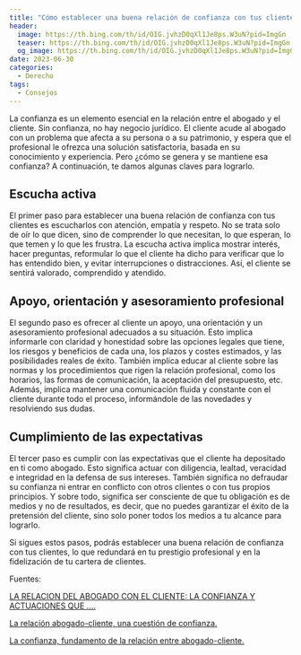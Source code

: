 ```yaml
---
title: "Cómo establecer una buena relación de confianza con tus clientes como abogado"
header:
  image: https://th.bing.com/th/id/OIG.jvhzD0qXl1Je8ps.W3uN?pid=ImgGn
  teaser: https://th.bing.com/th/id/OIG.jvhzD0qXl1Je8ps.W3uN?pid=ImgGn
  og_image: https://th.bing.com/th/id/OIG.jvhzD0qXl1Je8ps.W3uN?pid=ImgGn
date: 2023-06-30
categories:
  - Derecho
tags:
  - Consejos
---
```


La confianza es un elemento esencial en la relación entre el abogado y el cliente. Sin confianza, no hay negocio jurídico. El cliente acude al abogado con un problema que afecta a su persona o a su patrimonio, y espera que el profesional le ofrezca una solución satisfactoria, basada en su conocimiento y experiencia. Pero ¿cómo se genera y se mantiene esa confianza? A continuación, te damos algunas claves para lograrlo.

## Escucha activa

El primer paso para establecer una buena relación de confianza con tus clientes es escucharlos con atención, empatía y respeto. No se trata solo de oír lo que dicen, sino de comprender lo que necesitan, lo que esperan, lo que temen y lo que les frustra. La escucha activa implica mostrar interés, hacer preguntas, reformular lo que el cliente ha dicho para verificar que lo has entendido bien, y evitar interrupciones o distracciones. Así, el cliente se sentirá valorado, comprendido y atendido.

## Apoyo, orientación y asesoramiento profesional

El segundo paso es ofrecer al cliente un apoyo, una orientación y un asesoramiento profesional adecuados a su situación. Esto implica informarle con claridad y honestidad sobre las opciones legales que tiene, los riesgos y beneficios de cada una, los plazos y costes estimados, y las posibilidades reales de éxito. También implica educar al cliente sobre las normas y los procedimientos que rigen la relación profesional, como los horarios, las formas de comunicación, la aceptación del presupuesto, etc. Además, implica mantener una comunicación fluida y constante con el cliente durante todo el proceso, informándole de las novedades y resolviendo sus dudas.

## Cumplimiento de las expectativas

El tercer paso es cumplir con las expectativas que el cliente ha depositado en ti como abogado. Esto significa actuar con diligencia, lealtad, veracidad e integridad en la defensa de sus intereses. También significa no defraudar su confianza ni entrar en conflicto con otros clientes o con tus propios principios. Y sobre todo, significa ser consciente de que tu obligación es de medios y no de resultados, es decir, que no puedes garantizar el éxito de la pretensión del cliente, sino solo poner todos los medios a tu alcance para lograrlo.

Si sigues estos pasos, podrás establecer una buena relación de confianza con tus clientes, lo que redundará en tu prestigio profesional y en la fidelización de tu cartera de clientes.

Fuentes:

[LA RELACION DEL ABOGADO CON EL CLIENTE: LA CONFIANZA Y ACTUACIONES QUE ....](https://revistasocialesyjuridicas.files.wordpress.com/2013/04/09-tl-01.pdf)

[La relación abogado-cliente, una cuestión de confianza.](https://www.thomsonreuters.es/es/novedades/la-relacion-abogado-cliente-una-cuestion-de-confianza.html)

[La confianza, fundamento de la relación entre abogado-cliente.](https://www.legaltoday.com/gestion-del-despacho/estrategia/la-confianza-fundamento-de-la-relacion-entre-abogado-cliente-2014-02-10/)